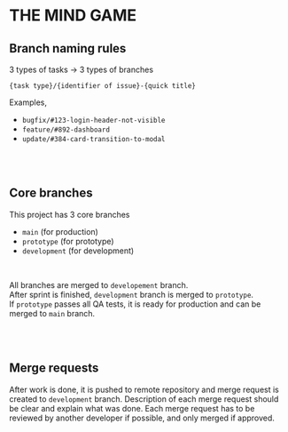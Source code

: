 # THE MIND GAME

## Branch naming rules
3 types of tasks -> 3 types of branches

`{task type}/{identifier of issue}-{quick title}`

Examples,
* `bugfix/#123-login-header-not-visible`
* `feature/#892-dashboard`
* `update/#384-card-transition-to-modal`

<br><br>

## Core branches
This project has 3 core branches 
* `main` (for production)
* `prototype` (for prototype)
* `development` (for development)

<br>

All branches are merged to `developement` branch. <br>
After sprint is finished, `development` branch is merged to `prototype`. <br>
If `prototype` passes all QA tests, it is ready for production and can be merged to `main` branch. <br>

<br><br>

## Merge requests

After work is done, it is pushed to remote repository and merge request is created to `development` branch.
Description of each merge request should be clear and explain what was done.
Each merge request has to be reviewed by another developer if possible, and only merged if approved.
